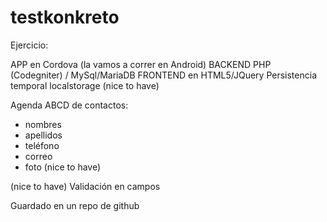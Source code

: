 # testkonkreto

Ejercicio:

APP en Cordova (la vamos a correr en Android)
BACKEND PHP (Codegniter) / MySql/MariaDB
FRONTEND en HTML5/JQuery
Persistencia temporal localstorage (nice to have)

Agenda
ABCD de contactos:
 - nombres
 - apellidos
 - teléfono
 - correo
 - foto (nice to have)

(nice to have)
Validación en campos

Guardado en un repo de github
